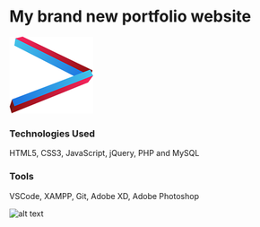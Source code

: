# My brand new portfolio website #
![](images/logosmall.png)

### Technologies Used ###
HTML5, CSS3, JavaScript, jQuery, PHP and MySQL

### Tools ###
VSCode, XAMPP, Git, Adobe XD, Adobe Photoshop

![alt text](https://user-images.githubusercontent.com/13090095/71560376-0908fe00-2a61-11ea-80d0-537fbfac60d1.gif)
